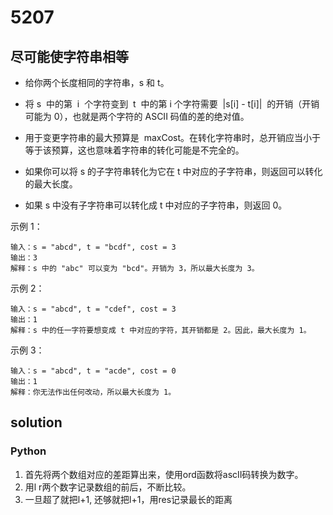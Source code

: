 # 5207

## 尽可能使字符串相等

- 给你两个长度相同的字符串，s 和 t。

- 将 s  中的第  i  个字符变到  t  中的第 i 个字符需要  |s[i] - t[i]|  的开销（开销可能为 0），也就是两个字符的 ASCII 码值的差的绝对值。

- 用于变更字符串的最大预算是  maxCost。在转化字符串时，总开销应当小于等于该预算，这也意味着字符串的转化可能是不完全的。

- 如果你可以将 s 的子字符串转化为它在 t 中对应的子字符串，则返回可以转化的最大长度。

- 如果 s 中没有子字符串可以转化成 t 中对应的子字符串，则返回 0。

示例 1：

```shell
输入：s = "abcd", t = "bcdf", cost = 3
输出：3
解释：s 中的 "abc" 可以变为 "bcd"。开销为 3，所以最大长度为 3。
```

示例 2：

```shell
输入：s = "abcd", t = "cdef", cost = 3
输出：1
解释：s 中的任一字符要想变成 t 中对应的字符，其开销都是 2。因此，最大长度为 1。
```

示例 3：

```shell
输入：s = "abcd", t = "acde", cost = 0
输出：1
解释：你无法作出任何改动，所以最大长度为 1。
```

## solution

### Python

1. 首先将两个数组对应的差距算出来，使用ord函数将ascII码转换为数字。
2. 用l r两个数字记录数组的前后，不断比较。
3. 一旦超了就把l+1, 还够就把l+1，用res记录最长的距离
